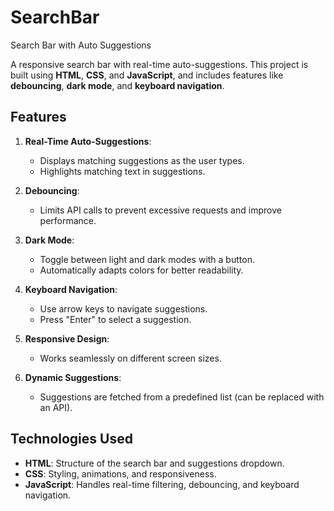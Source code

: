 # SearchBar
Search Bar with Auto Suggestions

A responsive search bar with real-time auto-suggestions. This project is built using **HTML**, **CSS**, and **JavaScript**, and includes features like **debouncing**, **dark mode**, and **keyboard navigation**.


## Features

1. **Real-Time Auto-Suggestions**:
   - Displays matching suggestions as the user types.
   - Highlights matching text in suggestions.

2. **Debouncing**:
   - Limits API calls to prevent excessive requests and improve performance.

3. **Dark Mode**:
   - Toggle between light and dark modes with a button.
   - Automatically adapts colors for better readability.

4. **Keyboard Navigation**:
   - Use arrow keys to navigate suggestions.
   - Press "Enter" to select a suggestion.

5. **Responsive Design**:
   - Works seamlessly on different screen sizes.

6. **Dynamic Suggestions**:
   - Suggestions are fetched from a predefined list (can be replaced with an API).

## Technologies Used

- **HTML**: Structure of the search bar and suggestions dropdown.
- **CSS**: Styling, animations, and responsiveness.
- **JavaScript**: Handles real-time filtering, debouncing, and keyboard navigation.
